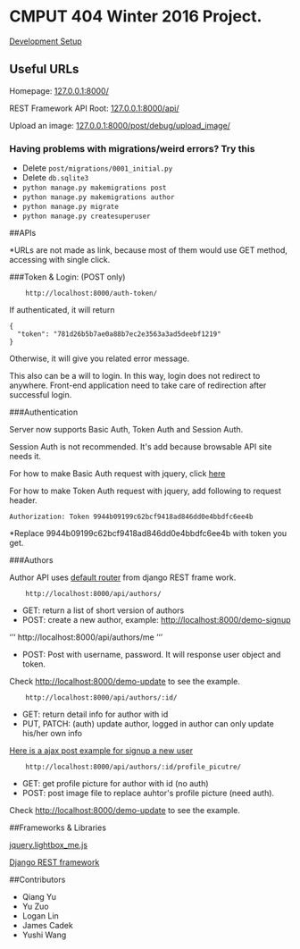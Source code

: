 # CMPUT 404 Winter 2016 Project.

[Development Setup](https://github.com/404webdevelop/404TeamWebdevelop/wiki/Development-Setup)


## Useful URLs

Homepage: [127.0.0.1:8000/](http://127.0.0.1:8000/)

REST Framework API Root: [127.0.0.1:8000/api/](http://127.0.0.1:8000/api/)

Upload an image: [127.0.0.1:8000/post/debug/upload_image/](http://127.0.0.1:8000/post/debug/upload_image/)

### Having problems with migrations/weird errors? Try this

* Delete `post/migrations/0001_initial.py`
* Delete `db.sqlite3`
* `python manage.py makemigrations post`
* `python manage.py makemigrations author`
* `python manage.py migrate`
* `python manage.py createsuperuser`

##APIs

*URLs are not made as link, because most of them would use GET method, accessing with single click.

###Token & Login:
(POST only)

```
    http://localhost:8000/auth-token/
```

If authenticated, it will return

```
{
  "token": "781d26b5b7ae0a88b7ec2e3563a3ad5deebf1219"
}
```

Otherwise, it will give you related error message.

This also can be a will to login. In this way, login does not redirect to anywhere. Front-end application need to take care of redirection after successful login.


###Authentication

Server now supports Basic Auth, Token Auth and Session Auth.

Session Auth is not recommended. It's add because browsable API site needs it. 

For how to make Basic Auth request with jquery, click [here](http://stackoverflow.com/a/5507289)

For how to make Token Auth request with jquery, add following to request header.

```
Authorization: Token 9944b09199c62bcf9418ad846dd0e4bbdfc6ee4b
```
*Replace 9944b09199c62bcf9418ad846dd0e4bbdfc6ee4b with token you get.

###Authors

Author API uses [default router](http://www.django-rest-framework.org/api-guide/routers/#defaultrouter) from django REST frame work.
 
```
    http://localhost:8000/api/authors/
```
- GET: return a list of short version of authors
- POST: create a new author, example: [http://localhost:8000/demo-signup](http://localhost:8000/demo-signup)


‘’‘
    http://localhost:8000/api/authors/me
’‘’
- POST: Post with username, password. It will response user object and token.

Check [http://localhost:8000/demo-update](http://localhost:8000/demo-update) to see the example.

```
    http://localhost:8000/api/authors/:id/
```
- GET: return detail info for author with id
- PUT, PATCH: (auth) update author, logged in author can only update his/her own info

[Here is a ajax post example for signup a new user](https://gist.github.com/wyushi/6aa73ae671fe6fa15526)


```
    http://localhost:8000/api/authors/:id/profile_picutre/
```
- GET: get profile picture for author with id (no auth)
- POST: post image file to replace auhtor's profile picture (need auth). 

Check [http://localhost:8000/demo-update](http://localhost:8000/demo-update) to see the example.


##Frameworks & Libraries

[jquery.lightbox_me.js](https://github.com/buckwilson/Lightbox_me)

[Django REST framework](https://github.com/tomchristie/django-rest-framework/tree/master)

##Contributors

  * Qiang Yu
  * Yu Zuo
  * Logan Lin
  * James Cadek
  * Yushi Wang

